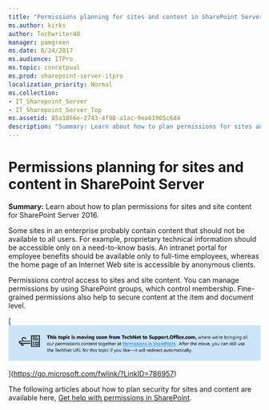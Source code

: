 ```yaml
---
title: "Permissions planning for sites and content in SharePoint Server"
ms.author: kirks
author: Techwriter40
manager: pamgreen
ms.date: 8/24/2017
ms.audience: ITPro
ms.topic: concetpual
ms.prod: sharepoint-server-itpro
localization_priority: Normal
ms.collection:
- IT_Sharepoint_Server
- IT_Sharepoint_Server_Top
ms.assetid: 85a1866e-2743-4f98-a1ac-9ea61905c6d4
description: "Summary: Learn about how to plan permissions for sites and site content for SharePoint Server 2016."
---
```


# Permissions planning for sites and content in SharePoint Server

 **Summary:** Learn about how to plan permissions for sites and site content for SharePoint Server 2016. 
  
Some sites in an enterprise probably contain content that should not be available to all users. For example, proprietary technical information should be accessible only on a need-to-know basis. An intranet portal for employee benefits should be available only to full-time employees, whereas the home page of an Internet Web site is accessible by anonymous clients.
  
Permissions control access to sites and site content. You can manage permissions by using SharePoint groups, which control membership. Fine-grained permissions also help to secure content at the item and document level.
  
[![Topic is moving soon from TechNet to Support.Office.com](../media/4f49fe43-20b3-4c17-b8cf-0d48535a2343.png)
  
](https://go.microsoft.com/fwlink/?LinkID=786957)

The following articles about how to plan security for sites and content are available here, [Get help with permissions in SharePoint](https://support.office.com/en-us/article/Get-help-with-permissions-in-SharePoint-87ecbb0e-6550-491a-8826-c075e4859848?ui=en-US&amp;rs=en-US&amp;ad=US).
  

